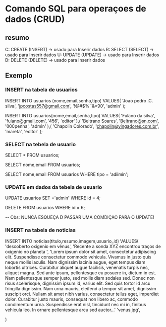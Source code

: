 # Comando SQL para operaçoes de dados (CRUD)

## resumo

C: CREATE (INSERT) -> usado para Inserir dados
R: SELECT (SELECT) -> usado para Inserir dados
U: UPDATE (UPDATE) -> usado para Inserir dados
D: DELETE (DELETE) -> usado para Inserir dados

## Exemplo

### INSERT  na tabela de usuarios

INSERT INTO usuarios (nome,email,senha,tipo)
VALUES(
    'Joao pedro .C. silva',
    'jpcostas557@gmail.com',
    '!@#$%¨&*90',
    'admin'
    );

INSERT INTO usuarios(nome,email,senha,tipo)
VALUES(
'Fulano da silva',
'fulano@gmail,com',
'456',
'editor'
),(
'Beltrano Soares',
'Beltrano@sn.com',
'000penha',
'admin'
),(
'Chapolin Colorado',
'chapolin@vingadores.com.br',
'mareta',
'editor'
);

### SELECT na tebela de usuario

SELECT * FROM usuarios;

SELECT nome,email FROM usuarios;

SELECT nome,email FROM usuarios WHERE tipo = 'adiimin';

### UPDATE  em dados da tebela de usuario

UPDATE usuarios SET ='admin'
WHERE id = 4;

DELETE FROM usuarios WHERE id = 6;

-- Obs: NUNCA ESQUEÇA D PASSAR UMA COMDIÇAO PARA O UPDATE! 

### INSERT na tabela de noticias 

INSERT INTO noticias(titulo,resumo,imagem,usuario_id)
VALUES(
'descoberto oxigenio em vênus',
'Recente a sonda XYZ encontrou traços de oxigenio no planeta ',
'Lorem ipsum dolor sit amet, consectetur adipiscing elit. Suspendisse consectetur commodo vehicula. Vivamus in justo quis neque mollis iaculis. Nam dignissim lacinia augue, eget tempus diam lobortis ultrices. Curabitur aliquet augue facilisis, venenatis turpis nec, aliquet magna. Sed ante ipsum, pellentesque eu posuere in, dictum in est. Nam pellentesque semper justo, sed mollis diam sodales sed. Donec non risus scelerisque, dignissim ipsum id, varius elit. Sed quis tortor id arcu fringilla dignissim. Nam urna mauris, eleifend a tempor sit amet, dignissim suscipit orci. Nullam sit amet nibh varius, consectetur tellus eget, imperdiet dolor. Curabitur justo mauris, consequat non libero ac, commodo condimentum urna. Suspendisse erat nisl, tincidunt nec mi in, finibus vehicula leo. In ornare pellentesque arcu sed auctor...'
'venus.jpg',


)